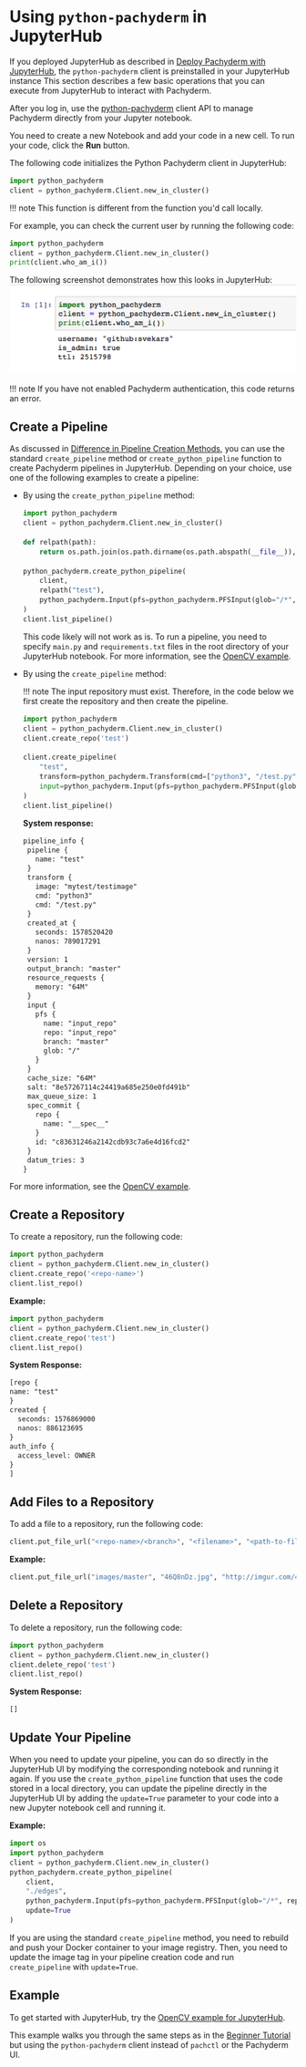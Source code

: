 # Using `python-pachyderm` in JupyterHub

If you deployed JupyterHub as described in [Deploy Pachyderm with JupyterHub](../../deploy-manage/deploy/deploy-pachyderm-jupyterhub.md),
the `python-pachyderm` client is preinstalled in your JupyterHub instance
This section describes a few basic operations that you can execute from JupyterHub
to interact with Pachyderm.

After you log in, use the [python-pachyderm](https://pachyderm.github.io/python-pachyderm/python_pachyderm.m.html#header-functions)
client API to manage Pachyderm directly from your Jupyter notebook.

You need to create a new Notebook and add your code in a new cell.
To run your code, click the **Run** button.

The following code initializes the Python Pachyderm client in JupyterHub:

```python
import python_pachyderm
client = python_pachyderm.Client.new_in_cluster()
```

!!! note
    This function is different from the function you'd call locally.

For example, you can check the current user by
running the following code:

```python
import python_pachyderm
client = python_pachyderm.Client.new_in_cluster()
print(client.who_am_i())
```

The following screenshot demonstrates how this looks in JupyterHub:
![JupyterHub whoami](../../assets/images/s_jupyterhub_whoami.png)

!!! note
    If you have not enabled Pachyderm authentication, this
    code returns an error.

## Create a Pipeline

As discussed in [Difference in Pipeline Creation Methods](#difference-in-pipeline-creation-methods),
you can use the standard `create_pipeline` method or `create_python_pipeline`
function to create Pachyderm pipelines in JupyterHub. Depending on your
choice, use one of the following examples to create a pipeline:

* By using the `create_python_pipeline` method:

  ```python
  import python_pachyderm
  client = python_pachyderm.Client.new_in_cluster()

  def relpath(path):
      return os.path.join(os.path.dirname(os.path.abspath(__file__)), path)

  python_pachyderm.create_python_pipeline(
      client,
      relpath("test"),
      python_pachyderm.Input(pfs=python_pachyderm.PFSInput(glob="/*", repo="input_repo")),
  )
  client.list_pipeline()
  ```

  This code likely will not work as is. To run a pipeline, you need to specify
  `main.py` and `requirements.txt` files in the root directory of your
  JupyterHub notebook. For more information, see the
  [OpenCV example](https://github.com/pachyderm/python-pachyderm/blob/master/examples/opencv/opencv.py).

* By using the `create_pipeline` method:

  !!! note
      The input repository must exist. Therefore, in the
      code below we first create the repository and then
      create the pipeline.

  ```python
  import python_pachyderm
  client = python_pachyderm.Client.new_in_cluster()
  client.create_repo('test')

  client.create_pipeline(
      "test",
      transform=python_pachyderm.Transform(cmd=["python3", "/test.py"], image="mytest/testimage"),
      input=python_pachyderm.Input(pfs=python_pachyderm.PFSInput(glob="/", repo="input_repo")),
  )
  client.list_pipeline()
  ```

  **System response:**

   ```
   pipeline_info {
    pipeline {
      name: "test"
    }
    transform {
      image: "mytest/testimage"
      cmd: "python3"
      cmd: "/test.py"
    }
    created_at {
      seconds: 1578520420
      nanos: 789017291
    }
    version: 1
    output_branch: "master"
    resource_requests {
      memory: "64M"
    }
    input {
      pfs {
        name: "input_repo"
        repo: "input_repo"
        branch: "master"
        glob: "/"
      }
    }
    cache_size: "64M"
    salt: "8e57267114c24419a685e250e0fd491b"
    max_queue_size: 1
    spec_commit {
      repo {
        name: "__spec__"
      }
      id: "c83631246a2142cdb93c7a6e4d16fcd2"
    }
    datum_tries: 3
   }
   ```

For more information, see the
[OpenCV example](https://github.com/pachyderm/python-pachyderm/blob/master/examples/opencv/opencv.py).

## Create a Repository

To create a repository, run the following code:

```python
import python_pachyderm
client = python_pachyderm.Client.new_in_cluster()
client.create_repo('<repo-name>')
client.list_repo()
```

**Example:**

```python
import python_pachyderm
client = python_pachyderm.Client.new_in_cluster()
client.create_repo('test')
client.list_repo()
```

**System Response:**

```
[repo {
name: "test"
}
created {
  seconds: 1576869000
  nanos: 886123695
}
auth_info {
  access_level: OWNER
}
]
```

## Add Files to a Repository

To add a file to a repository, run the following code:

```python
client.put_file_url("<repo-name>/<branch>", "<filename>", "<path-to-file>")
```

**Example:**

```python
client.put_file_url("images/master", "46Q8nDz.jpg", "http://imgur.com/46Q8nDz.jpg")
```

## Delete a Repository

To delete a repository, run the following code:

```python
import python_pachyderm
client = python_pachyderm.Client.new_in_cluster()
client.delete_repo('test')
client.list_repo()
```

**System Response:**

```
[]
```

## Update Your Pipeline

When you need to update your pipeline, you can do so directly in the
JupyterHub UI by modifying the corresponding notebook and running it
again. If you use the `create_python_pipeline` function that uses the
code stored in a local directory, you can update the pipeline directly
in the JupyterHub UI by adding the `update=True` parameter to your
code into a new Jupyter notebook cell and running it.

**Example:**

```python hl_lines="8"
import os
import python_pachyderm
client = python_pachyderm.Client.new_in_cluster()
python_pachyderm.create_python_pipeline(
    client,
    "./edges",
    python_pachyderm.Input(pfs=python_pachyderm.PFSInput(glob="/*", repo="images")),
    update=True
)
```

If you are using the standard `create_pipeline` method,
you need to rebuild and push your Docker container to your image
registry. Then, you need to update the image tag in your pipeline
creation code and run `create_pipeline` with `update=True`.

## Example

To get started with JupyterHub, try the
[OpenCV example for JupyterHub](https://github.com/pachyderm/jupyterhub-pachyderm/blob/master/doc/opencv.md).

This example walks you through the same steps as in the
[Beginner Tutorial](../../getting_started/beginner_tutorial/) but using the
`python-pachyderm` client instead of `pachctl` or the Pachyderm UI.
